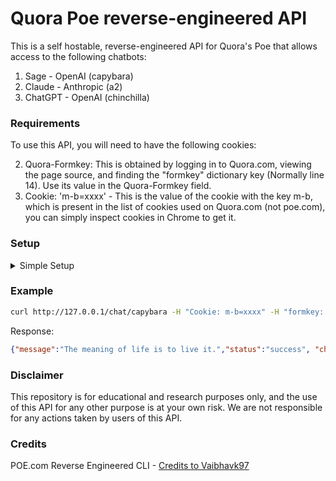 # Quora Poe reverse-engineered API
This is a self hostable, reverse-engineered API for Quora's Poe that allows access to the following chatbots:

1. Sage - OpenAI (capybara)
4. Claude - Anthropic (a2)
5. ChatGPT - OpenAI (chinchilla)
### Requirements
To use this API, you will need to have the following cookies:

2. Quora-Formkey: This is obtained by logging in to Quora.com, viewing the page source, and finding the "formkey" dictionary key (Normally line 14). Use its value in the Quora-Formkey field.
3. Cookie: 'm-b=xxxx' - This is the value of the cookie with the key m-b, which is present in the list of cookies used on Quora.com (not poe.com), you can simply inspect cookies in Chrome to get it.
### Setup
<details>
<summary>Simple Setup</summary>

<br>

- Clone this repository

```bash
git clone https://github.com/aspekts/PoeAPI.git
```

- Install dependencies

```bash
pip install -r requirements.txt
```

- Run the API

```bash
uvicorn api:app --reload
```

- Verify that the API is running by running:

```bash
curl localhost:8000
```

- Get a url for the API by running:

```bash
ngrok http 8000
```

Access the url given, in your browser to confirm it works. This is your bot server URL.
</details>

### Example
```bash
curl http://127.0.0.1/chat/capybara -H "Cookie: m-b=xxxx" -H "formkey: xxxxx" -d '{"message":"What is the meaning of life?"}'
```
Response:
```json
{"message":"The meaning of life is to live it.","status":"success", "chat_id": "xxxxx"}
```

### Disclaimer
This repository is for educational and research purposes only, and the use of this API for any other purpose is at your own risk. We are not responsible for any actions taken by users of this API.

### Credits

POE.com Reverse Engineered CLI - [Credits to Vaibhavk97](https://github.com/vaibhavk97/Poe)
